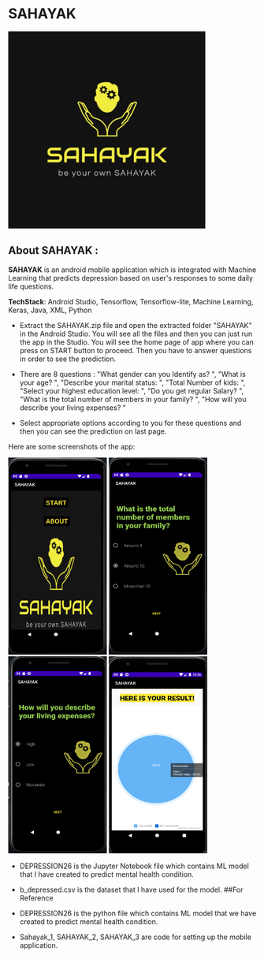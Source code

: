 
# SAHAYAK
<img src="https://github.com/vanshu25/Sahayak/blob/master/images/gallery.jpg" width="400" height="400" />



## __About SAHAYAK__ :

__SAHAYAK__ is an android mobile application which is integrated with Machine Learning that predicts depression based on user's responses to some daily life questions. 

__TechStack__: Android Studio, Tensorflow, Tensorflow-lite, Machine Learning, Keras, Java, XML, Python

* Extract the SAHAYAK.zip file and open the extracted folder "SAHAYAK" in the Android Studio. You will see all the files and then you can just run the app in the Studio. You will see the home page of app where you can press on START button to proceed. Then you have to answer questions in order to see the prediction. 

* There are 8 questions : 
            "What gender can you Identify as? ",
            "What is your age? ",
            "Describe your marital status: ",
            "Total Number of kids: ",
            "Select your highest education level: ",
            "Do you get regular Salary? ",
            "What is the total number of members in your family? ",
            "How will you describe your living expenses? "
            
 * Select appropriate options according to you for these questions and then you can see the prediction on last page.

Here are some screenshots of the app:

<p float="left">
<img src="https://github.com/vanshu25/Sahayak/blob/master/images/Screenshot%20(435).png" width="200" height="400" />
<img src="https://github.com/vanshu25/Sahayak/blob/master/images/Screenshot%20(439).png"  width="200" height="400" />
<img src="https://github.com/vanshu25/Sahayak/blob/master/images/Screenshot%20(440).png"  width="200" height="400" />
<img src="https://github.com/vanshu25/Sahayak/blob/master/images/Screenshot%20(442).png"  width="200" height="400" />

</p>




* DEPRESSION26 is the Jupyter Notebook file which contains ML model that I have created to predict mental health condition.

* b_depressed.csv is the dataset that I have used for the model. 
##For Reference
* DEPRESSION26 is the python file which contains ML model that we have created to predict mental health condition.

* Sahayak_1, SAHAYAK_2, SAHAYAK_3 are code for setting up the mobile application.
